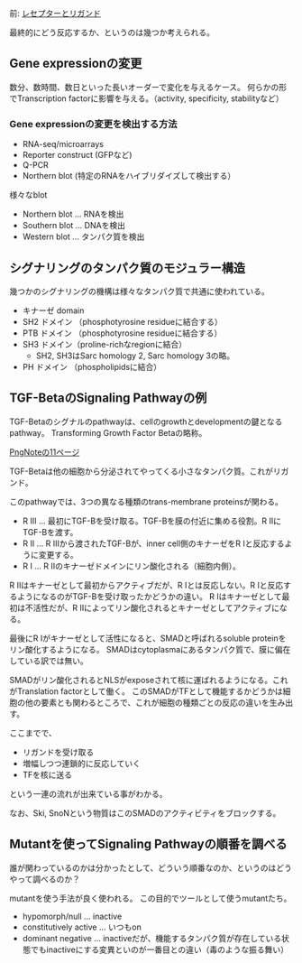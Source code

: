 前: [レセプターとリガンド](レセプターとリガンド.md)

最終的にどう反応するか、というのは幾つか考えられる。

## Gene expressionの変更

数分、数時間、数日といった長いオーダーで変化を与えるケース。
何らかの形でTranscription factorに影響を与える。（activity, specificity, stabilityなど）

### Gene expressionの変更を検出する方法

- RNA-seq/microarrays
- Reporter construct (GFPなど)
- Q-PCR
- Northern blot (特定のRNAをハイブリダイズして検出する）

様々なblot

- Northern blot ... RNAを検出
- Southern blot ... DNAを検出
- Western blot ... タンパク質を検出

## シグナリングのタンパク質のモジュラー構造

幾つかのシグナリングの機構は様々なタンパク質で共通に使われている。

- キナーゼ domain
- SH2 ドメイン （phosphotyrosine residueに結合する）
- PTB ドメイン （phosphotyrosine residueに結合する）
- SH3 ドメイン（proline-richなregionに結合）
   - SH2, SH3はSarc homology 2, Sarc homology 3の略。
- PH ドメイン （phospholipidsに結合）

## TGF-BetaのSignaling Pathwayの例

TGF-Betaのシグナルのpathwayは、cellのgrowthとdevelopmentの鍵となるpathway。
Transforming Growth Factor Betaの略称。

[PngNoteの11ページ](https://karino2.github.io/ImageGallery/CellBiology706x.html#lg=1&slide=10)

TGF-Betaは他の細胞から分泌されてやってくる小さなタンパク質。これがリガンド。

このpathwayでは、3つの異なる種類のtrans-membrane proteinsが関わる。

- R III ... 最初にTGF-Bを受け取る。TGF-Bを膜の付近に集める役割。R IIにTGF-Bを渡す。
- R II ...  R IIIから渡されたTGF-Bが、inner cell側のキナーゼをR Iと反応するように変更する。
- R I ... R IIのキナーゼドメインにリン酸化される（細胞内側）。

R IIはキナーゼとして最初からアクティブだが、R Iとは反応しない。R Iと反応するようになるのがTGF-Bを受け取ったかどうかの違い。
R Iはキナーゼとして最初は不活性だが、R IIによってリン酸化されるとキナーゼとしてアクティブになる。

最後にR Iがキナーゼとして活性になると、SMADと呼ばれるsoluble proteinをリン酸化するようになる。
SMADはcytoplasmaにあるタンパク質で、膜に偏在している訳では無い。

SMADがリン酸化されるとNLSがexposeされて核に運ばれるようになる。これがTranslation factorとして働く。
このSMADがTFとして機能するかどうかは細胞の他の要素とも関わるところで、これが細胞の種類ごとの反応の違いを生み出す。

ここまでで、

- リガンドを受け取る
- 増幅しつつ連鎖的に反応していく
- TFを核に送る

という一連の流れが出来ている事がわかる。

なお、Ski, SnoNという物質はこのSMADのアクティビティをブロックする。

## Mutantを使ってSignaling Pathwayの順番を調べる

誰が関わっているのかは分かったとして、どういう順番なのか、というのはどうやって調べるのか？

mutantを使う手法が良く使われる。
この目的でツールとして使うmutantたち。

- hypomorph/null ... inactive
- constitutively active ... いつもon
- dominant negative ... inactiveだが、機能するタンパク質が存在している状態でもinactiveにする変異といのが一番目との違い（毒のような振る舞い）

